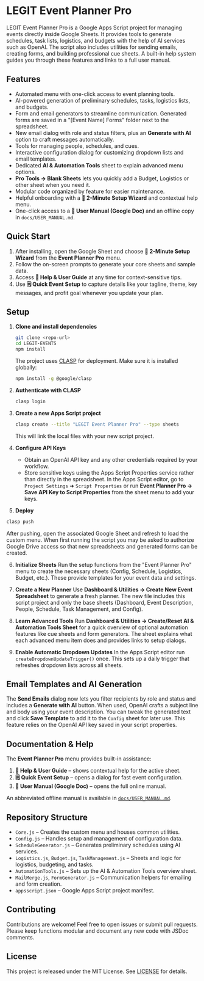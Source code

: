 # LEGIT Event Planner Pro

LEGIT Event Planner Pro is a Google Apps Script project for managing events directly inside Google Sheets. It provides tools to generate schedules, task lists, logistics, and budgets with the help of AI services such as OpenAI. The script also includes utilities for sending emails, creating forms, and building professional cue sheets. A built-in help system guides you through these features and links to a full user manual.

## Features

- Automated menu with one-click access to event planning tools.
- AI-powered generation of preliminary schedules, tasks, logistics lists, and budgets.
- Form and email generators to streamline communication. Generated forms are saved in a "[Event Name] Forms" folder next to the spreadsheet.
- New email dialog with role and status filters, plus an **Generate with AI** option to craft messages automatically.
- Tools for managing people, schedules, and cues.
- Interactive configuration dialog for customizing dropdown lists and email templates.
- Dedicated **AI & Automation Tools** sheet to explain advanced menu options.
- **Pro Tools → Blank Sheets** lets you quickly add a Budget, Logistics or other sheet when you need it.
- Modular code organized by feature for easier maintenance.
- Helpful onboarding with a **🚀 2-Minute Setup Wizard** and contextual help menu.
- One-click access to a **📕 User Manual (Google Doc)** and an offline copy in `docs/USER_MANUAL.md`.

## Quick Start

1. After installing, open the Google Sheet and choose **🚀 2-Minute Setup Wizard** from the **Event Planner Pro** menu.
2. Follow the on-screen prompts to generate your core sheets and sample data.
3. Access **📖 Help & User Guide** at any time for context-sensitive tips.
4. Use **🗒️ Quick Event Setup** to capture details like your tagline, theme, key messages, and profit goal whenever you update your plan.

## Setup

1. **Clone and install dependencies**
   ```bash
   git clone <repo-url>
   cd LEGIT-EVENTS
   npm install
   ```
   The project uses [CLASP](https://github.com/google/clasp) for deployment. Make sure it is installed globally:
   ```bash
   npm install -g @google/clasp
   ```

2. **Authenticate with CLASP**
   ```bash
   clasp login
   ```

3. **Create a new Apps Script project**
   ```bash
   clasp create --title "LEGIT Event Planner Pro" --type sheets
   ```
   This will link the local files with your new script project.

4. **Configure API Keys**
   - Obtain an OpenAI API key and any other credentials required by your workflow.
   - Store sensitive keys using the Apps Script Properties service rather than directly in the spreadsheet. In the Apps Script editor, go to `Project Settings` ➜ `Script Properties` or run **Event Planner Pro → Save API Key to Script Properties** from the sheet menu to add your keys.

5. **Deploy**
  ```bash
  clasp push
  ```
   After pushing, open the associated Google Sheet and refresh to load the custom menu. When first running the script you may be asked to authorize
   Google Drive access so that new spreadsheets and generated forms can be created.

6. **Initialize Sheets**
   Run the setup functions from the "Event Planner Pro" menu to create the necessary sheets (Config, Schedule, Logistics, Budget, etc.). These provide templates for your event data and settings.

7. **Create a New Planner**
   Use **Dashboard & Utilities → Create New Event Spreadsheet** to generate a fresh planner. The new file includes this script project and only the base sheets (Dashboard, Event Description, People, Schedule, Task Management, and Config).

8. **Learn Advanced Tools**
   Run **Dashboard & Utilities → Create/Reset AI & Automation Tools Sheet** for a quick overview of optional automation features like cue sheets and form generators. The sheet explains what each advanced menu item does and provides links to setup dialogs.

9. **Enable Automatic Dropdown Updates**
   In the Apps Script editor run `createDropdownUpdateTrigger()` once. This sets
   up a daily trigger that refreshes dropdown lists across all sheets.

## Email Templates and AI Generation

The **Send Emails** dialog now lets you filter recipients by role and status and includes a **Generate with AI** button. When used, OpenAI crafts a subject line and body using your event description. You can tweak the generated text and click **Save Template** to add it to the `Config` sheet for later use. This feature relies on the OpenAI API key saved in your script properties.

## Documentation & Help

The **Event Planner Pro** menu provides built-in assistance:

1. **📖 Help & User Guide** – shows contextual help for the active sheet.
2. **🗒️ Quick Event Setup** – opens a dialog for fast event configuration.
3. **📕 User Manual (Google Doc)** – opens the full online manual.

An abbreviated offline manual is available in [`docs/USER_MANUAL.md`](docs/USER_MANUAL.md).

## Repository Structure

- `Core.js` – Creates the custom menu and houses common utilities.
- `Config.js` – Handles setup and management of configuration data.
- `ScheduleGenerator.js` – Generates preliminary schedules using AI services.
- `Logistics.js`, `Budget.js`, `TaskManagement.js` – Sheets and logic for logistics, budgeting, and tasks.
- `AutomationTools.js` – Sets up the AI & Automation Tools overview sheet.
- `MailMerge.js`, `FormGenerator.js` – Communication helpers for emailing and form creation.
- `appsscript.json` – Google Apps Script project manifest.

## Contributing

Contributions are welcome! Feel free to open issues or submit pull requests. Please keep functions modular and document any new code with JSDoc comments.

## License

This project is released under the MIT License. See [LICENSE](LICENSE) for details.
